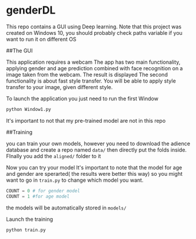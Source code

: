 # genderDL


This repo contains a GUI using Deep learning.
Note that this project was created on Windows 10, you should probably check paths variable if you want to run it on different OS




##The GUI

This application requires a webcam
The app has two main functionality, applying gender and age prediction combined with face recognition on a image taken from the webcam. The result is displayed
The second functionality is about fast style transfer. You will be able to apply style transfer to your image, given different style.

To launch the application you just need to run the first Window
```bash
python Window1.py
```
It's important to not that my pre-trained model are not in this repo

##Training

you can train your own models, however you need to download the adience database and create a repo named `data/` then directly put the folds inside. FInally you add the 
`aligned/` folder to it

Now you can try your model
It's important to note that the model for age and gender are sperarted( the results were better this way)
so you might want to go in `train.py` to change which model you want.

```python
COUNT = 0 # for gender model
COUNT = 1 #for age model
```
the models will be automatically stored in `models/`

Launch the training

```bash
python train.py
```


